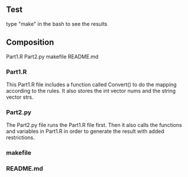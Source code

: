## Test
type "make" in the bash to see the results

## Composition
Part1.R
Part2.py
makefile
README.md
 
### Part1.R
This Part1.R file includes a function called Convert() to do the mapping according to the rules.
It also stores the int vector nums and the string vector strs.

### Part2.py
The Part2.py file runs the Part1.R file first.
Then it also calls the functions and variables in Part1.R in order to generate the result with added restrictions.

### makefile
### README.md
